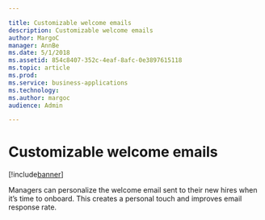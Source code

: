 ```yaml
---

title: Customizable welcome emails
description: Customizable welcome emails
author: MargoC
manager: AnnBe
ms.date: 5/1/2018
ms.assetid: 854c8407-352c-4eaf-8afc-0e3897615118
ms.topic: article
ms.prod: 
ms.service: business-applications
ms.technology: 
ms.author: margoc
audience: Admin

---
```

#  Customizable welcome emails




[!include[banner](../../../includes/banner.md)]

Managers can personalize the welcome email sent to their new hires when it’s
time to onboard. This creates a personal touch and improves email response rate.

